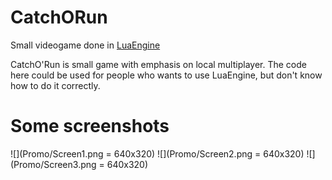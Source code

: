 # CatchORun
Small videogame done in [LuaEngine](https://github.com/Enter1he/Lua-Engine)

CatchO'Run is small game with emphasis on local multiplayer. The code here could be used for people who wants to use LuaEngine, but don't know how to do it correctly.
# Some screenshots
![](Promo/Screen1.png = 640x320) ![](Promo/Screen2.png = 640x320) ![](Promo/Screen3.png = 640x320) 
